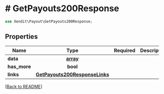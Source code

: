 # # GetPayouts200Response


```php
use Xendit\Payout\GetPayouts200Response;
```

## Properties

| Name | Type | Required | Description | Examples |
|------------|:-------------:|:-------------:|-------------|:-------------:|
| **data** | [**array**](GetPayouts200ResponseDataInner.md) |  |  | null |
| **has_more** | **bool** |  |  | null |
| **links** | [**GetPayouts200ResponseLinks**](GetPayouts200ResponseLinks.md) |  |  | null |


[[Back to README]](../../README.md)
